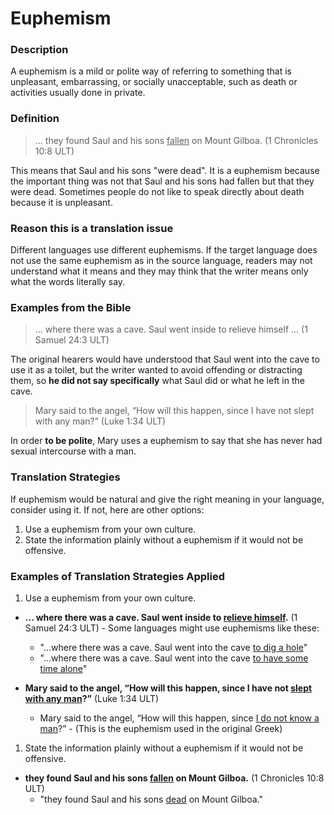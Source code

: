 # Euphemism #

### Description

A euphemism is a mild or polite way of referring to something that is unpleasant, embarrassing, or socially unacceptable, such as death or activities usually done in private.

### Definition

>... they found Saul and his sons <u>fallen</u> on Mount Gilboa. (1 Chronicles 10:8 ULT)

This means that Saul and his sons "were dead". It is a euphemism because the important thing was not that Saul and his sons had fallen but that they were dead. Sometimes people do not like to speak directly about death because it is unpleasant.

### Reason this is a translation issue

Different languages use different euphemisms. If the target language does not use the same euphemism as in the source language, readers may not understand what it means and they may think that the writer means only what the words literally say.

### Examples from the Bible

>... where there was a cave. Saul went inside to relieve himself ... (1 Samuel 24:3 ULT)

The original hearers would have understood that Saul went into the cave to use it as a toilet, but the writer wanted to avoid offending or distracting them, so **he did not say specifically** what Saul did or what he left in the cave.

> Mary said to the angel, “How will this happen, since I have not slept with any man?” (Luke 1:34 ULT)

In order **to be polite**, Mary uses a euphemism to say that she has never had sexual intercourse with a man.

### Translation Strategies

If euphemism would be natural and give the right meaning in your language, consider using it. If not, here are other options:

1. Use a euphemism from your own culture.
1. State the information plainly without a euphemism if it would not be offensive.

### Examples of Translation Strategies Applied

1. Use a euphemism from your own culture.

  * **... where there was a cave. Saul went inside to <u>relieve himself</u>.** (1 Samuel 24:3 ULT) - Some languages might use euphemisms like these:
      * "...where there was a cave. Saul went into the cave <u>to dig a hole</u>"
      * "...where there was a cave. Saul went into the cave <u>to have some time alone</u>"

  * **Mary said to the angel, “How will this happen, since I have not <u>slept with any man</u>?”** (Luke 1:34 ULT)
      * Mary said to the angel, “How will this happen, since <u>I do not know a man</u>?” - (This is the euphemism used in the original Greek)

1. State the information plainly without a euphemism if it would not be offensive.

  * **they found Saul and his sons <u>fallen</u> on Mount Gilboa.** (1 Chronicles 10:8 ULT)
      * "they found Saul and his sons <u>dead</u> on Mount Gilboa."

